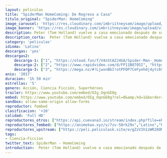 ```yaml
---
layout: peliculas
title: "SpiderMan HomeComing: De Regreso a Casa"
titulo_original: "SpiderMan: HomeComing"
image_carousel: 'https://res.cloudinary.com/imbriitneysam/image/upload/v1543806348/homecoming-poster-min.jpg'
image_banner: 'https://res.cloudinary.com/imbriitneysam/image/upload/v1543806348/homecoming-banner-min.jpg'
description: Peter (Tom Holland) vuelve a casa emocionado después de su experiencia con los Vengadores en Capitán América, Civil War. Allí vive con su tía May (Marisa Tomei), bajo la atenta mirada de su nuevo mentor Tony Stark (Robert Downey Jr.). Peter trata de volver a su rutina diaria, aunque siempre distraído en sus pensamientos, intentando demostrar que es alguien más que el amigable vecino Spider-Man. Pero cuando alguien conocido como el Buitre emerge como villano, todo lo que Peter considera más importante en su vida se verá amenazado.
description_corta:  Peter (Tom Holland) vuelve a casa emocionado después de su experiencia con los Vengadores en Capitán América, Civil War. Allí vive con su tía May (Marisa Tomei), bajo la atenta mirada de su nuevo mentor Tony Stark (Robert Downey Jr.). Peter trata de..
category: 'peliculas'
idioma: 'Latino'
descargas: 'yes'
descargas2:
    descarga-1: ["1", "https://oload.fun/f/V4nStAZJ4GA/Spider-Man-_Homecoming_%282017%29_.mp4", "https://www.google.com/s2/favicons?domain=openload.co","OpenLoad","https://res.cloudinary.com/imbriitneysam/image/upload/v1541473684/mexico.png", "Latino", "Full HD"]
    descarga-2: ["2", "https://www.rapidvideo.com/d/FP11B8705I", "https://www.google.com/s2/favicons?domain=www.rapidvideo.com","RapidVideo","https://res.cloudinary.com/imbriitneysam/image/upload/v1541473684/mexico.png", "Latino", "Full HD"]
    descarga-3: ["3", "https://mega.nz/#!LjwxnBbI!otPFDP7CeFyehdj4ytc695ulfMQgMKZqfM0sf3VBn3g", "https://www.google.com/s2/favicons?domain=mega.nz","Mega","https://res.cloudinary.com/imbriitneysam/image/upload/v1541473684/mexico.png", "Latino", "Full HD"] 
anio: '2017'
duracion: '1h 50 min'
estrellas: '5'
genero: Acción, Ciencia Ficción, Superhéroes
trailer: https://www.youtube.com/embed/OIg_OqnGE0g
embed: https://www.youtube.com/embed/OIg_OqnGE0g?rel=0&amp;hd=1&border=0&wmode=opaque&enablejsapi=1&modestbranding=1&controls=1&showinfo=1
sandbox: allow-same-origin allow-forms
reproductor: fembed
clasificacion: '+10'
calidad: 'Full HD'
reproductores_otros: ["https://api.cuevana3.io/stream/index.php?file=ek5lbm9xYWNrS0xYMTZLa2xNbkdvY3ZTb3BtZng4TGp6ZFpobGFMUGtPTFJ5SnFUWU5MSzZkUFhZR1JwbTVha25KR1VvcVBWMGVMWWtaYWhvSkhWNTVhVmFHSnNrNVBTc0tTSGtYdW1qK0RVbDFhb2xNN0sxOU9ubUtXWHg1dWttWnRuWld1U2xLYVk","Latino","https://gdriveplayer.me/embed2.php?link=GzKcbLWcPrPu4mlNlK0FWQ3btLIj8Es0mWMSSRJExFDQA%252Fn4fUx67dgWsVh4AtyrvBVz9y%252BiG0RRg7oYOgACsl0GT%252BlTyzwCJt6dBPQe%252Bqf7uonRusKRUpboVXLD%252FBpiWFevau7oAnr6y8u60M70gxz3bW%252FS0F67z46zU%252Bu9SZTeM3lKdjqFDTlrIZq3%252FH%252BPI%253D","Latino","https://gdriveplayer.me/embed2.php?link=t%252BS0y9Ypv%252FrJvCDEZ6WKeQPb4P53yj%252FRg8Z7mBWOdL6Hve%252Bcx42g7NrS7G5G9arP1AslYqxJZUIVTqMTAsaPxfKPogaJFvhtCPb5xrJDi94sEh4pTGOAfC7Lt97On1u5iQVawdCX5zP%252FVG05x%252Fcn%252FnIduye5eWy7WqM0xxlEsK5c7uxIQqkHp2eoVfn3QtZCVWwe0O1CGXwi01F9sjBpqL","Latino"]
reproductores_fembed: ["https://animekao.xyz/v/7zv-58rk29x","Latino","https://feurl.com/v/7zo-gj-p29x","Latino"]
reproductores_upstream: ["https://peli.peliculask.site/e/gZzV1h1zWR28OMj/","Latino","https://peli.peliculask.site/e/bPzaFyOIHgi6LaE/","Latino"]
tags:
- Ciencia-Ficcion
twitter_text: SpiderMan - HomeComing
introduction:  Peter (Tom Holland) vuelve a casa emocionado después de su experiencia con los Vengadores en Capitán América, Civil War. Allí vive con su tía May (Marisa Tomei), bajo la atenta mirada de su nuevo mentor Tony Stark (Robert Downey Jr.). Peter trata de...
---
```













